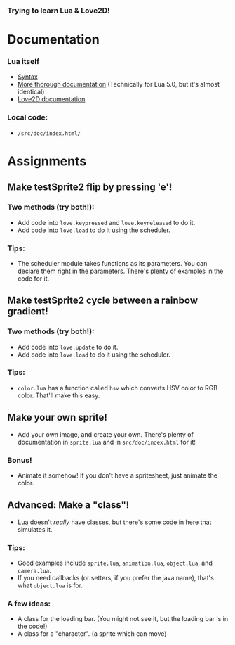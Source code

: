 ### Trying to learn Lua & Love2D!

# Documentation
### Lua itself
- [Syntax](https://learnxinyminutes.com/docs/lua/)
- [More thorough documentation](https://www.lua.org/pil/contents.html) (Technically for Lua 5.0, but it's almost identical)
- [Love2D documentation](https://www.love2d.org/wiki/Main_Page)
### Local code:
- `/src/doc/index.html/`

# Assignments
## Make testSprite2 flip by pressing 'e'!
### Two methods (try both!):
- Add code into `love.keypressed` and `love.keyreleased` to do it.
- Add code into `love.load` to do it using the scheduler.

### Tips:
- The scheduler module takes functions as its parameters.
You can declare them right in the parameters. There's plenty of examples in the code for it.

## Make testSprite2 cycle between a rainbow gradient!
### Two methods (try both!):
- Add code into `love.update` to do it.
- Add code into `love.load` to do it using the scheduler.

### Tips:
- `color.lua` has a function called `hsv` which converts HSV color to RGB color. That'll make this easy.

## Make your own sprite!
- Add your own image, and create your own. There's plenty of documentation in `sprite.lua` and in `src/doc/index.html` for it!

### Bonus!
- Animate it somehow! If you don't have a spritesheet, just animate the color.

## Advanced: Make a "class"!
- Lua doesn't _really_ have classes, but there's some code in here that simulates it.

### Tips:
- Good examples include `sprite.lua`, `animation.lua`, `object.lua`, and `camera.lua`.
- If you need callbacks (or setters, if you prefer the java name), that's what `object.lua` is for.

### A few ideas:
- A class for the loading bar. (You might not see it, but the loading bar is in the code!)
- A class for a "character". (a sprite which can move)
